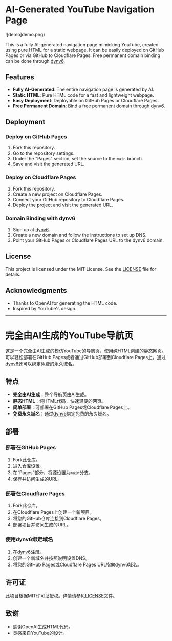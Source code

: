 # AI-Generated YouTube Navigation Page
![demo]demo.png)

This is a fully AI-generated navigation page mimicking YouTube, created using pure HTML for a static webpage. It can be easily deployed on GitHub Pages or via GitHub to Cloudflare Pages. Free permanent domain binding can be done through [dynv6](https://dynv6.com/).

## Features

- **Fully AI-Generated**: The entire navigation page is generated by AI.
- **Static HTML**: Pure HTML code for a fast and lightweight webpage.
- **Easy Deployment**: Deployable on GitHub Pages or Cloudflare Pages.
- **Free Permanent Domain**: Bind a free permanent domain through [dynv6](https://dynv6.com/).

## Deployment

### Deploy on GitHub Pages

1. Fork this repository.
2. Go to the repository settings.
3. Under the "Pages" section, set the source to the `main` branch.
4. Save and visit the generated URL.

### Deploy on Cloudflare Pages

1. Fork this repository.
2. Create a new project on Cloudflare Pages.
3. Connect your GitHub repository to Cloudflare Pages.
4. Deploy the project and visit the generated URL.

### Domain Binding with dynv6

1. Sign up at [dynv6](https://dynv6.com/).
2. Create a new domain and follow the instructions to set up DNS.
3. Point your GitHub Pages or Cloudflare Pages URL to the dynv6 domain.

## License

This project is licensed under the MIT License. See the [LICENSE](LICENSE) file for details.

## Acknowledgments

- Thanks to OpenAI for generating the HTML code.
- Inspired by YouTube's design.

---

# 完全由AI生成的YouTube导航页

这是一个完全由AI生成的模仿YouTube的导航页，使用纯HTML创建的静态网页。可以轻松部署在GitHub Pages或者通过GitHub部署到Cloudflare Pages上。通过[dynv6](https://dynv6.com/)还可以绑定免费的永久域名。

## 特点

- **完全由AI生成**：整个导航页由AI生成。
- **静态HTML**：纯HTML代码，快速轻便的网页。
- **简单部署**：可部署在GitHub Pages或Cloudflare Pages上。
- **免费永久域名**：通过[dynv6](https://dynv6.com/)绑定免费的永久域名。

## 部署

### 部署在GitHub Pages

1. Fork此仓库。
2. 进入仓库设置。
3. 在“Pages”部分，将源设置为`main`分支。
4. 保存并访问生成的URL。

### 部署在Cloudflare Pages

1. Fork此仓库。
2. 在Cloudflare Pages上创建一个新项目。
3. 将您的GitHub仓库连接到Cloudflare Pages。
4. 部署项目并访问生成的URL。

### 使用dynv6绑定域名

1. 在[dynv6](https://dynv6.com/)注册。
2. 创建一个新域名并按照说明设置DNS。
3. 将您的GitHub Pages或Cloudflare Pages URL指向dynv6域名。

## 许可证

此项目根据MIT许可证授权。详情请参见[LICENSE](LICENSE)文件。

## 致谢

- 感谢OpenAI生成HTML代码。
- 灵感来自YouTube的设计。
